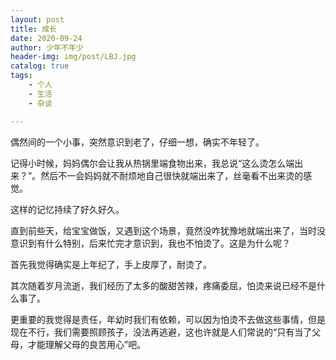 ```yaml
---
layout: post
title: 成长
date: 2020-09-24
author: 少年不年少
header-img: img/post/LBJ.jpg
catalog: true
tags:
    - 个人
    - 生活
	- 杂谈

---
```


偶然间的一个小事，突然意识到老了，仔细一想，确实不年轻了。

记得小时候，妈妈偶尔会让我从热锅里端食物出来，我总说“这么烫怎么端出来？”。然后不一会妈妈就不耐烦地自己很快就端出来了，丝毫看不出来烫的感觉。

这样的记忆持续了好久好久。

直到前些天，给宝宝做饭，又遇到这个场景，竟然没咋犹豫地就端出来了，当时没意识到有什么特别，后来忙完才意识到，我也不怕烫了。这是为什么呢？

首先我觉得确实是上年纪了，手上皮厚了，耐烫了。

其次随着岁月流逝，我们经历了太多的酸甜苦辣，疼痛委屈，怕烫来说已经不是什么事了。

更重要的我觉得是责任，年幼时我们有依赖，可以因为怕烫不去做这些事情，但是现在不行，我们需要照顾孩子，没法再逃避，这也许就是人们常说的“只有当了父母，才能理解父母的良苦用心”吧。